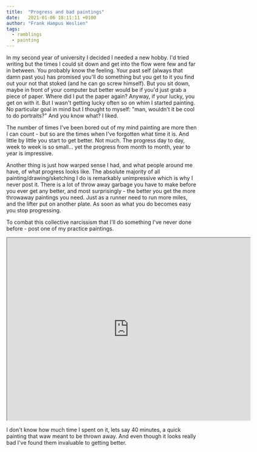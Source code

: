 ```yaml
---
title:  "Progress and bad paintings"
date:   2021-01-06 18:11:11 +0100
author: "Frank Hampus Weslien"
tags: 
  - ramblings
  - painting
---
```


In my second year of university I decided I needed a new hobby.
I'd tried writing but the times I could sit down and get into the flow were few and far in between.
You probably know the feeling. 
Your past self (always that damn past you) has promised you'll do something but you get to it you find out your not that stoked (and he can go screw himself).
But you sit down, maybe in front of your computer but better would be if you'd just grab a piece of paper.
Where did I put the paper again?
Anyway, if your lucky, you get on with it.
But I wasn't getting lucky often so on whim I started painting.
No particular goal in mind but I thought to myself: "man, wouldn't it be cool to do portraits?"
And you know what? I liked.

<!--more-->

The number of times I've been bored out of my mind painting are more then I can count - but so are the times when I've forgotten what time it is.
And little by little you start to get better.
Not much.
The progress day to day, week to week is so small...
yet the progress from month to month, year to year is impressive.

Another thing is just how warped sense I had, and what people around me have, of what progress looks like.
The absolute majority of all painting/drawing/sketching I do is remarkably unimpressive which is why I never post it.
There is a lot of throw away garbage you have to make before you ever get any better, and most surprisingly - the better you get the more throwaway paintings you need.
Just as a runner need to run more miles, and the lifter put on another plate.
As soon as what you do becomes easy you stop progressing.

To combat this collective narcissism that I'll do something I've never done before - post one of my practice paintings. 

<iframe src="https://drive.google.com/file/d/1e6S-O7Xua-cZkqn1p9bPTEE_9dSCV3ZG/preview" width="640" height="480"></iframe>

I don't know how much time I spent on it, lets say 40 minutes, a quick painting that waw meant to be thrown away.
And even though it looks really bad I've found them invaluable to getting better.